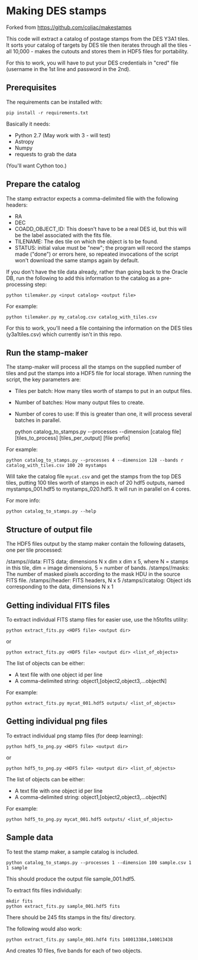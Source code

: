 # Making DES stamps

Forked from https://github.com/coljac/makestamps

This code will extract a catalog of postage stamps from the DES Y3A1 tiles. It sorts your catalog of targets by DES tile then iterates through all the tiles - all 10,000 - makes the cutouts and stores them in HDF5 files for portability.

For this to work, you will have to put your DES credentials in "cred" file (username in the 1st line and password in the 2nd).

## Prerequisites

The requirements can be installed with:

    pip install -r requirements.txt

Basically it needs:
- Python 2.7 (May work with 3 - will test)
- Astropy
- Numpy
- requests to grab the data

(You'll want Cython too.)

## Prepare the catalog

The stamp extractor expects a comma-delimited file with the following headers:

- RA
- DEC
- COADD_OBJECT_ID: This doesn't have to be a real DES id, but this will be the label associated with the fits file.
- TILENAME: The des tile on which the object is to be found.
- STATUS: initial value must be "new"; the program will record the stamps made ("done") or errors here, so repeated invocations of the script won't download the same stamps again by default.

If you don't have the tile data already, rather than going back to the Oracle DB, run the following to add this information to the catalog as a pre-processing step:

    python tilemaker.py <input catalog> <output file>

For example:

    python tilemaker.py my_catalog.csv catalog_with_tiles.csv

For this to work, you'll need a file containing the information on the DES tiles (y3a1tiles.csv) which currently isn't in this repo.

## Run the stamp-maker

The stamp-maker will process all the stamps on the supplied number of tiles and put the stamps into a HDF5 file for local storage. When running the script, the key parameters are:

- Tiles per batch: How many tiles worth of stamps to put in an output files.
- Number of batches: How many output files to create.
- Number of cores to use: If this is greater than one, it will process several batches in parallel.

    python catalog_to_stamps.py --processes <num of threads> --dimension <cutout size> [catalog file] [tiles_to_process] [tiles_per_output] [file prefix]

For example:

    python catalog_to_stamps.py --processes 4 --dimension 128 --bands r catalog_with_tiles.csv 100 20 mystamps

Will take the catalog file `mycat.csv` and get the stamps from the top DES tiles, putting 100 tiles worth of stamps in each of 20 hdf5 outputs, named mystamps_001.hdf5 to mystamps_020.hdf5. It will run in parallel on 4 cores.

For more info:

    python catalog_to_stamps.py --help

## Structure of output file

The HDF5 files output by the stamp maker contain the following datasets, one per tile processed:

/stamps/<tile>/data: FITS data; dimensions N x dim x dim x 5, where N = stamps in this tile, dim = image dimensions, 5 = number of bands.
/stamps/<tile>/masks: The number of masked pixels according to the mask HDU in the source FITS file.
/stamps/<tile>/header: FITS headers, N x 5
/stamps/<tile>/catalog: Object ids corresponding to the data, dimensions N x 1

## Getting individual FITS files

To extract individual FITS stamp files for easier use, use the h5tofits utility:

    python extract_fits.py <HDF5 file> <output dir>

or

    python extract_fits.py <HDF5 file> <output dir> <list_of_objects> 

The list of objects can be either:
- A text file with one object id per line
- A comma-delimited string: object1,[object2,object3,...objectN]

For example:

    python extract_fits.py mycat_001.hdf5 outputs/ <list_of_objects>

## Getting individual png files

To extract individual png stamp files (for deep learning):

    python hdf5_to_png.py <HDF5 file> <output dir>

or

    python hdf5_to_png.py <HDF5 file> <output dir> <list_of_objects> 

The list of objects can be either:
- A text file with one object id per line
- A comma-delimited string: object1,[object2,object3,...objectN]

For example:

    python hdf5_to_png.py mycat_001.hdf5 outputs/ <list_of_objects>

## Sample data

To test the stamp maker, a sample catalog is included.

    python catalog_to_stamps.py --processes 1 --dimension 100 sample.csv 1 1 sample

This should produce the output file sample_001.hdf5.

To extract fits files individually:

    mkdir fits
    python extract_fits.py sample_001.hdf5 fits

There should be 245 fits stamps in the fits/ directory.

The following would also work:

    python extract_fits.py sample_001.hdf4 fits 140013384,140013438

And creates 10 files, five bands for each of two objects.
